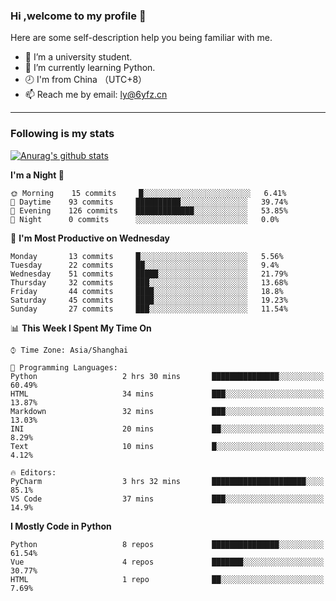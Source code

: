 ### Hi ,welcome to my profile 👋
Here are some self-description help you being familiar with me.
<!--
**liuyunfz/liuyunfz** is a ✨ _special_ ✨ repository because its `README.md` (this file) appears on your GitHub profile.
- 👯 I’m looking to collaborate on ...
- 🤔 I’m looking for help with ...
Here are some ideas to get you started:
-->
- 🏫 I’m a university student.
- 💪 I’m currently learning Python.
- 🕗 I'm from China （UTC+8）
- 📫 Reach me by email: [ly@6yfz.cn](mailto:ly@6yfz.cn)
  
---
### Following is my stats
  
[![Anurag's github stats](https://github-readme-stats.vercel.app/api?username=liuyunfz)](https://github.com/anuraghazra/github-readme-stats)
  
<!--START_SECTION:waka-->
**I'm a Night 🦉** 

```text
🌞 Morning    15 commits     █░░░░░░░░░░░░░░░░░░░░░░░░   6.41% 
🌆 Daytime    93 commits     ██████████░░░░░░░░░░░░░░░   39.74% 
🌃 Evening    126 commits    █████████████░░░░░░░░░░░░   53.85% 
🌙 Night      0 commits      ░░░░░░░░░░░░░░░░░░░░░░░░░   0.0%

```
📅 **I'm Most Productive on Wednesday** 

```text
Monday       13 commits     █░░░░░░░░░░░░░░░░░░░░░░░░   5.56% 
Tuesday      22 commits     ██░░░░░░░░░░░░░░░░░░░░░░░   9.4% 
Wednesday    51 commits     █████░░░░░░░░░░░░░░░░░░░░   21.79% 
Thursday     32 commits     ███░░░░░░░░░░░░░░░░░░░░░░   13.68% 
Friday       44 commits     ████░░░░░░░░░░░░░░░░░░░░░   18.8% 
Saturday     45 commits     ████░░░░░░░░░░░░░░░░░░░░░   19.23% 
Sunday       27 commits     ███░░░░░░░░░░░░░░░░░░░░░░   11.54%

```


📊 **This Week I Spent My Time On** 

```text
⌚︎ Time Zone: Asia/Shanghai

💬 Programming Languages: 
Python                   2 hrs 30 mins       ███████████████░░░░░░░░░░   60.49% 
HTML                     34 mins             ███░░░░░░░░░░░░░░░░░░░░░░   13.87% 
Markdown                 32 mins             ███░░░░░░░░░░░░░░░░░░░░░░   13.03% 
INI                      20 mins             ██░░░░░░░░░░░░░░░░░░░░░░░   8.29% 
Text                     10 mins             █░░░░░░░░░░░░░░░░░░░░░░░░   4.12%

🔥 Editors: 
PyCharm                  3 hrs 32 mins       █████████████████████░░░░   85.1% 
VS Code                  37 mins             ███░░░░░░░░░░░░░░░░░░░░░░   14.9%

```

**I Mostly Code in Python** 

```text
Python                   8 repos             ███████████████░░░░░░░░░░   61.54% 
Vue                      4 repos             ███████░░░░░░░░░░░░░░░░░░   30.77% 
HTML                     1 repo              ██░░░░░░░░░░░░░░░░░░░░░░░   7.69%

```



<!--END_SECTION:waka-->
